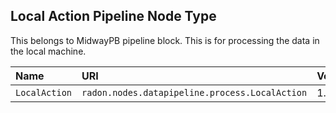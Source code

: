 ## Local Action Pipeline Node Type

This belongs to MidwayPB pipeline block.
This is for processing the data in the local machine.

| Name | URI | Version | Derived From |
|:---- |:--- |:------- |:------------ |
| `LocalAction` | `radon.nodes.datapipeline.process.LocalAction` | 1.0.0 | `radon.nodes.datapipeline.MidwayPB` |
